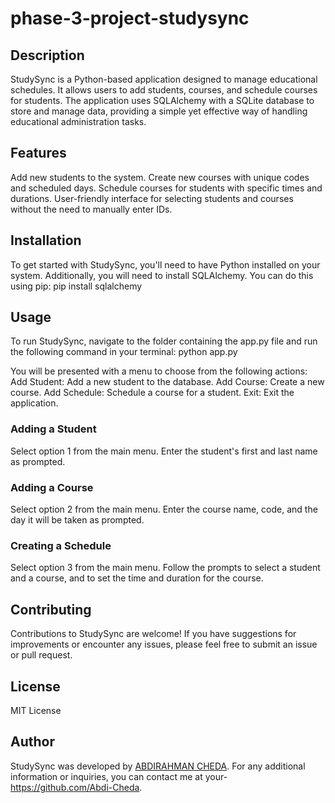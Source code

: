 # phase-3-project-studysync
## Description
StudySync is a Python-based application designed to manage educational schedules. It allows users to add students, courses, and schedule courses for students. The application uses SQLAlchemy with a SQLite database to store and manage data, providing a simple yet effective way of handling educational administration tasks.

## Features
Add new students to the system.
Create new courses with unique codes and scheduled days.
Schedule courses for students with specific times and durations.
User-friendly interface for selecting students and courses without the need to manually enter IDs.

## Installation
To get started with StudySync, you'll need to have Python installed on your system. Additionally, you will need to install SQLAlchemy. You can do this using pip:
pip install sqlalchemy

## Usage
To run StudySync, navigate to the folder containing the app.py file and run the following command in your terminal:
python app.py

You will be presented with a menu to choose from the following actions:
Add Student: Add a new student to the database.
Add Course: Create a new course.
Add Schedule: Schedule a course for a student.
Exit: Exit the application.
### Adding a Student
Select option 1 from the main menu.
Enter the student's first and last name as prompted.
### Adding a Course
Select option 2 from the main menu.
Enter the course name, code, and the day it will be taken as prompted.
### Creating a Schedule
Select option 3 from the main menu.
Follow the prompts to select a student and a course, and to set the time and duration for the course.

## Contributing
Contributions to StudySync are welcome! If you have suggestions for improvements or encounter any issues, please feel free to submit an issue or pull request.

## License
MIT License

## Author
StudySync was developed by [ABDIRAHMAN CHEDA](https://github.com/Abdi-Cheda/phase-3-project-studysync.git). For any additional information or inquiries, you can contact me at your-https://github.com/Abdi-Cheda.